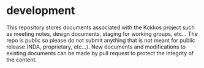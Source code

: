 # development

This repository stores documents associated with the Kokkos project such as meeting notes, design documents, staging for working groups, etc...
The repo is public so please do not submit anything that is not meant for public release (NDA, proprietary, etc...).
New documents and modifications to existing documents can be made by pull request to protect the integrity of the content.
